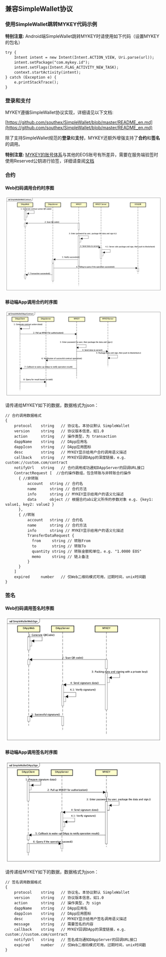 ## 兼容SimpleWallet协议

### 使用SimpleWallet跳转MYKEY代码示例

**特别注意:** Android端SimpleWallet跳转MYKEY时请使用如下代码（设置MYKEY的包名）

```
try {
    Intent intent = new Intent(Intent.ACTION_VIEW, Uri.parse(url));
    intent.setPackage("com.mykey.id");
    intent.setFlags(Intent.FLAG_ACTIVITY_NEW_TASK);
    context.startActivity(intent);
} catch (Exception e) {
    e.printStackTrace();
}
```

### 登录和支付

MYKEY遵循SimpleWallet协议实现，详细请见以下文档:

[https://github.com/southex/SimpleWallet/blob/master/README_en.md](https://github.com/southex/SimpleWallet/blob/master/README_en.md)

除了支持SimpleWallet规范的**登录**和**支付**，MYKEY还额外增强支持了**合约**和**签名**的调用。

**特别注意:** [MYKEY的账号体系](https://github.com/mykeylab/Documentation/blob/master/English/MYKEY%20on%20EOSIO.md#mykey-account-structure)与其他的EOS账号有所差异，需要在服务端验签时使用Reserved公钥进行验签，详细请查阅[文档](https://github.com/mykeylab/Documentation/blob/master/English/MYKEY%20on%20EOSIO.md#if-dapp-dependents-on-getarbitrarysignature-or-other-server-side-authentication)


### 合约

#### Web扫码调用合约时序图
![](../image/SimpleWalletWebContract.jpg)


#### 移动端App调用合约时序图
![](../image/SimpleWalletDAppContract.jpg)

请传递给MYKEY如下的数据，数据格式为json：

```
// 合约调用数据格式
{
    protocol    string   // 协议名，本协议默认 SimpleWallet
    version     string   // 协议版本信息，如1.0
    action      string   // 操作类型，为 transaction
    dappName    string   // DApp应用名
    dappIcon    string   // DApp应用图标
    desc        string   // MYKEY显示给用户合约调用语义描述
    callback    string   // MYKEY回调DApp的深度链接，e.g. custom://custom.com/contract
    notifyUrl   string   // 合约调用成功通知DAppServer的回调URL接口
    ContractRequest [  //合约操作数组，包含转账与非转账合约操作
      { //非转账
    	  account   string // 合约名
    	  name      string // 合约方法
    	  info      string // MYKEY显示给用户的语义化描述
    	  data      object // 根据合约abi定义所传的参数对象 e.g. {key1: value1, key2: value2 }
      },
      { //转账
    	  account   string // 合约名
    	  name      string // 合约方法
    	  info      string // MYKEY显示给用户的语义化描述
    	  TransferDataRequest {
    	    from     string // 转账From
    	    to       string // 转账To
    	    quantity string // 转账金额和单位，e.g. "1.0000 EOS"
    	    memo     string // 链上备注
    	  }
      }
    ]
    expired	    number   // 仅Web二维码模式可用，过期时间，unix时间戳
}
```



### 签名

#### Web扫码调用签名时序图
![](../image/SimpleWalletWebSign.jpg)

#### 移动端App调用签名时序图
![](../image/SimpleWalletDAppSign.jpg)

请传递给MYKEY如下的数据，数据格式为json：

```
// 签名调用数据格式
{
    protocol    string   // 协议名，本协议默认 SimpleWallet
    version     string   // 协议版本信息，如1.0
    action      string   // 操作类型，为 sign
    dappName    string   // DApp应用名
    dappIcon    string   // DApp应用图标
    desc        string   // MYKEY显示给用户签名调用语义描述
    message     string   // 需要签名的内容
    callback    string   // MYKEY回调DApp的深度链接，e.g. custom://custom.com/contract
    notifyUrl   string   // 签名成功通知DAppServer的回调URL接口
    expired     number   // 仅Web二维码模式可用，过期时间，unix时间戳
}
```
